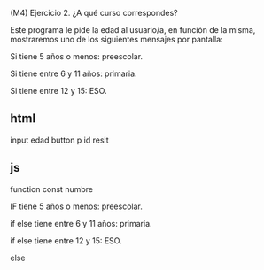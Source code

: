 (M4) Ejercicio 2. ¿A qué curso correspondes?

Este programa le pide la edad al usuario/a, en función de la misma, mostraremos uno de los siguientes mensajes por pantalla:

Si tiene 5 años o menos: preescolar.

Si tiene entre 6 y 11 años: primaria.

Si tiene entre 12 y 15: ESO.

## html
input edad
button
p id reslt

## js
function
const numbre

IF  tiene 5 años o menos: preescolar.

if else tiene entre 6 y 11 años: primaria.

if else tiene entre 12 y 15: ESO.

else 